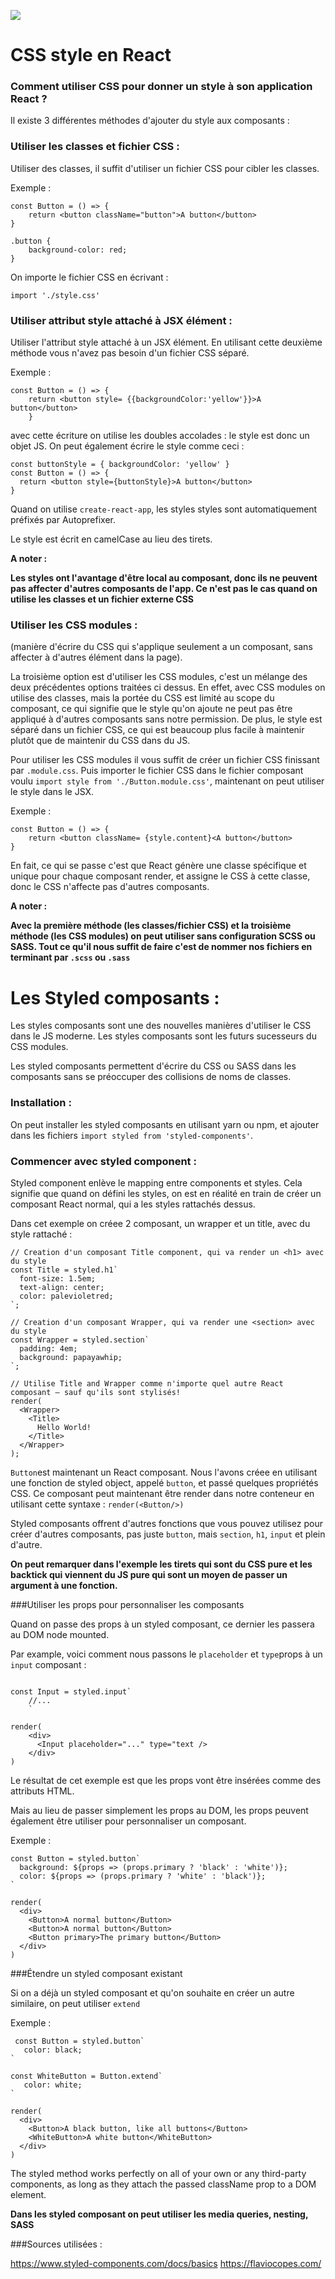![](https://s3.amazonaws.com/ckl-website-static/wp-content/uploads/2017/07/Banner_css-1280x680.png)

# CSS style en React

### Comment utiliser CSS pour donner un style à son application React ?

Il existe 3 différentes méthodes d'ajouter du style aux composants :


### Utiliser les classes et fichier CSS :
Utiliser des classes, il suffit d'utiliser un fichier CSS pour cibler les classes.

Exemple :

```
const Button = () => {
	return <button className="button">A button</button>
}

```

```
.button {
	background-color: red;
}

```

On importe le fichier CSS en écrivant :

```
import './style.css'
```


### Utiliser attribut style attaché à JSX élément :

Utiliser l'attribut style attaché à un JSX élément. En utilisant cette deuxième méthode vous n'avez pas besoin d'un fichier CSS séparé.

Exemple :

```
const Button = () => {
	return <button style= {{backgroundColor:'yellow'}}>A button</button>
	}
```
avec cette écriture on utilise les doubles accolades : le style est donc un objet JS.
On peut également écrire le style comme ceci :

```
const buttonStyle = { backgroundColor: 'yellow' }
const Button = () => {
  return <button style={buttonStyle}>A button</button>
} 
```

Quand on utilise ```create-react-app```, les styles styles sont automatiquement préfixés par Autoprefixer.

Le style est écrit en camelCase au lieu des tirets.

**A noter :**

**Les styles ont l'avantage d'être local au composant, donc ils ne peuvent pas affecter d'autres composants de l'app. Ce n'est pas le cas quand on utilise les classes et un fichier externe CSS**

### Utiliser les CSS modules :

(manière d'écrire du CSS qui s'applique seulement a un composant, sans affecter à d'autres élément dans la page).

La troisième option est d'utiliser les CSS modules, c'est un mélange des deux précédentes options traitées ci dessus. En effet, avec CSS modules on utilise des classes, mais la portée du CSS est limité au scope du composant, ce qui signifie que le style qu'on ajoute ne peut pas être appliqué à d'autres composants sans notre permission. De plus, le style est séparé dans un fichier CSS, ce qui est beaucoup plus facile à maintenir plutôt que de maintenir du CSS dans du JS.


Pour utiliser les CSS modules il vous suffit de créer un fichier CSS finissant par ```.module.css```. Puis importer le fichier CSS dans le fichier composant voulu ```import style from './Button.module.css'```, maintenant on peut utiliser le style dans le JSX.

Exemple :

```
const Button = () => {
	return <button className= {style.content}<A button</button>
}
```

En fait, ce qui se passe c'est que React génère une classe spécifique et unique pour chaque composant render, et assigne le CSS à cette classe, donc le CSS n'affecte pas d'autres composants.


 **A noter :**

**Avec la première méthode (les classes/fichier CSS) et la troisième méthode (les CSS modules) on peut utiliser sans configuration SCSS ou SASS. Tout ce qu'il nous suffit de faire c'est de nommer nos fichiers en terminant par ```.scss``` ou ```.sass```**


# Les Styled composants :

Les styles composants sont une des nouvelles manières d'utiliser le CSS dans le JS moderne. Les styles composants sont les futurs sucesseurs du CSS modules.

Les styled composants permettent d'écrire du CSS ou SASS dans les composants sans se préoccuper des collisions de noms de classes.

### Installation :


On peut installer les styled composants en utilisant yarn ou npm, et ajouter dans les fichiers ```import styled from 'styled-components'```.

### Commencer avec styled component :


Styled component enlève le mapping entre components et styles. Cela signifie que quand on défini les styles, on est en réalité en train de créer un composant React normal, qui a les styles rattachés dessus.

Dans cet exemple on créee 2 composant, un wrapper et un title, avec du style rattaché :


```
// Creation d'un composant Title component, qui va render un <h1> avec du style
const Title = styled.h1`
  font-size: 1.5em;
  text-align: center;
  color: palevioletred;
`;

// Creation d'un composant Wrapper, qui va render une <section> avec du style
const Wrapper = styled.section`
  padding: 4em;
  background: papayawhip;
`;

// Utilise Title and Wrapper comme n'importe quel autre React composant – sauf qu'ils sont stylisés!
render(
  <Wrapper>
    <Title>
      Hello World!
    </Title>
  </Wrapper>
);
```

```Button```est maintenant un React composant. Nous l'avons créee en utilisant une fonction de styled object, appelé ```button```, et passé quelques propriétés CSS. Ce composant peut maintenant être render dans notre conteneur en utilisant cette syntaxe : ```render(<Button/>)```

Styled composants offrent d'autres fonctions que vous pouvez utilisez pour créer d'autres composants, pas juste ```button```, mais ```section```, ```h1```, ```input``` et plein d'autre.


**On peut remarquer dans l'exemple les tirets qui sont du CSS pure et les backtick qui viennent du JS pure qui sont un moyen de passer un argument à une fonction.**

###Utiliser les props pour personnaliser les composants


Quand on passe des props à un styled composant, ce dernier les passera au DOM node mounted.

Par example, voici comment nous passons le ```placeholder``` et ```type```props à un ```input``` composant :

```

const Input = styled.input`
	//...
	`

render(
	<div>
	  <Input placeholder="..." type="text />
	</div>
)

```

Le résultat de cet exemple est que les props vont être insérées comme des attributs HTML.

Mais au lieu de passer simplement les props au DOM, les props peuvent également être utiliser pour personnaliser un composant.

Exemple :

```
const Button = styled.button`
  background: ${props => (props.primary ? 'black' : 'white')};
  color: ${props => (props.primary ? 'white' : 'black')};
`

render(
  <div>
    <Button>A normal button</Button>
    <Button>A normal button</Button>
    <Button primary>The primary button</Button>
  </div>
) 

```

###Étendre un styled composant existant

Si on a déjà un styled composant et qu'on souhaite en créer un autre similaire, on peut utiliser ```extend```

Exemple :

```
 const Button = styled.button`
   color: black;
`

const WhiteButton = Button.extend`
   color: white;
`

render(
  <div>
    <Button>A black button, like all buttons</Button>
    <WhiteButton>A white button</WhiteButton>
  </div>
)

```
The styled method works perfectly on all of your own or any third-party components, as long as they attach the passed className prop to a DOM element.

**Dans les styled composant on peut utiliser les media queries, nesting, SASS**

###Sources utilisées :

 <https://www.styled-components.com/docs/basics>
 <https://flaviocopes.com/>
